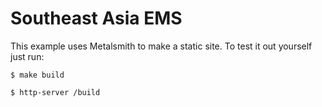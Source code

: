 
# Southeast Asia EMS

This example uses Metalsmith to make a static site. To test it out yourself just run:

    $ make build

    $ http-server /build